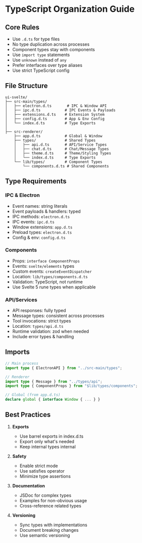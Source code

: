 # TypeScript Organization Guide

## Core Rules
- Use `.d.ts` for type files
- No type duplication across processes
- Component types stay with components
- Use `import type` statements
- Use `unknown` instead of `any`
- Prefer interfaces over type aliases
- Use strict TypeScript config

## File Structure
```
ui-svelte/
├── src-main/types/          
│   ├── electron.d.ts       # IPC & Window API
│   ├── ipc.d.ts           # IPC Events & Payloads
│   ├── extensions.d.ts    # Extension System
│   ├── config.d.ts        # App & Env Config
│   └── index.d.ts         # Type Exports
│
├── src-renderer/          
    ├── app.d.ts           # Global & Window
    ├── types/             # Shared Types
    │   ├── api.d.ts       # API/Service Types
    │   ├── chat.d.ts      # Chat/Message Types
    │   ├── theme.d.ts     # Theme/Styling Types
    │   └── index.d.ts     # Type Exports
    └── lib/types/         # Component Types
        └── components.d.ts # Shared Components
```

## Type Requirements

### IPC & Electron
- Event names: string literals
- Event payloads & handlers: typed
- IPC methods: `electron.d.ts`
- IPC events: `ipc.d.ts`
- Window extensions: `app.d.ts`
- Preload types: `electron.d.ts`
- Config & env: `config.d.ts`

### Components
- Props: `interface ComponentProps`
- Events: `svelte/elements` types
- Custom events: `createEventDispatcher`
- Location: `lib/types/components.d.ts`
- Validation: TypeScript, not runtime
- Use Svelte 5 rune types when applicable

### API/Services
- API responses: fully typed
- Message types: consistent across processes
- Tool invocations: strict types
- Location: `types/api.d.ts`
- Runtime validation: zod when needed
- Include error types & handling

## Imports
```typescript
// Main process
import type { ElectronAPI } from "../src-main/types";

// Renderer
import type { Message } from "../types/api";
import type { ComponentProps } from "$lib/types/components";

// Global (from app.d.ts)
declare global { interface Window { ... } }
```

## Best Practices
1. **Exports**
   - Use barrel exports in index.d.ts
   - Export only what's needed
   - Keep internal types internal

2. **Safety**
   - Enable strict mode
   - Use satisfies operator
   - Minimize type assertions

3. **Documentation**
   - JSDoc for complex types
   - Examples for non-obvious usage
   - Cross-reference related types

4. **Versioning**
   - Sync types with implementations
   - Document breaking changes
   - Use semantic versioning
